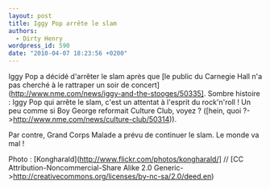 ```yaml
---
layout: post
title: Iggy Pop arrête le slam
authors:
  - Dirty Henry
wordpress_id: 590
date: "2010-04-07 18:23:56 +0200"
---
```


Iggy Pop a décidé d'arrêter le slam après que [le public du Carnegie Hall n'a
pas cherché à le rattraper un soir de
concert](http://www.nme.com/news/iggy-and-the-stooges/50335]. Sombre histoire :
Iggy Pop qui arrête le slam, c'est un attentat à l'esprit du rock'n'roll ! Un
peu comme si Boy George reformait Culture Club, voyez ? ([hein, quoi
?->http://www.nme.com/news/culture-club/50314)).

Par contre, Grand Corps Malade a prévu de continuer le slam. Le monde va mal !

Photo : [Kongharald](http://www.flickr.com/photos/kongharald/] // [CC
Attribution-Noncommercial-Share Alike 2.0
Generic->http://creativecommons.org/licenses/by-nc-sa/2.0/deed.en)
